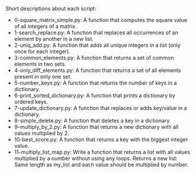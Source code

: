 Short descriptions about each script:
+ 0-square_matrix_simple.py: A function that computes the square value of all integers of a matrix.
+ 1-search_replace.py: A function that replaces all occurrences of an element by another in a new list.
+ 2-uniq_add.py: A function that adds all unique integers in a list (only once for each integer).
+ 3-common_elements.py: A function that returns a set of common elements in two sets.
+ 4-only_diff_elements.py: A function that returns a set of all elements present in only one set.
+ 5-number_keys.py: A function that returns the number of keys in a dictionary.
+ 6-print_sorted_dictionary.py: A function that prints a dictionary by ordered keys.
+ 7-update_dictionary.py: A function that replaces or adds key/value in a dictionary.
+ 8-simple_delete.py: A function that deletes a key in a dictionary.
+ 9-multiply_by_2.py: A function that returns a new dictionary with all values multiplied by 2.
+ 10-best_score.py: A function that returns a key with the biggest integer value.
+ 11-multiply_list_map.py: Write a function that returns a list with all values multiplied by a number without using any loops. Returns a new list: Same length as my_list and each value should be multiplied by number.
